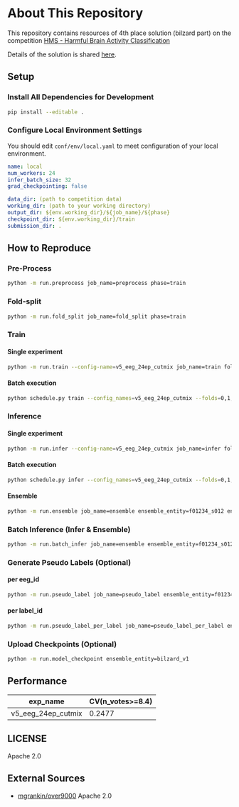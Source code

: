 # About This Repository

This repository contains resources of 4th place solution (bilzard part) on the competition [HMS - Harmful Brain Activity Classification](https://www.kaggle.com/competitions/hms-harmful-brain-activity-classification)

Details of the solution is shared [here](https://www.kaggle.com/competitions/hms-harmful-brain-activity-classification/discussion/492388).

## Setup

### Install All Dependencies for Development

```bash
pip install --editable .
```

### Configure Local Environment Settings

You should edit `conf/env/local.yaml` to meet configuration of your local environment.

```yaml
name: local
num_workers: 24
infer_batch_size: 32
grad_checkpointing: false

data_dir: (path to competition data)
working_dir: (path to your working directory)
output_dir: ${env.working_dir}/${job_name}/${phase}
checkpoint_dir: ${env.working_dir}/train
submission_dir: .
```

## How to Reproduce

### Pre-Process

```bash
python -m run.preprocess job_name=preprocess phase=train
```

### Fold-split

```bash
python -m run.fold_split job_name=fold_split phase=train
```

### Train

#### Single experiment

```bash
python -m run.train --config-name=v5_eeg_24ep_cutmix job_name=train fold=0 seed=0
```

#### Batch execution

```bash
python schedule.py train --config_names=v5_eeg_24ep_cutmix --folds=0,1,2,3,4 --seeds=0,1,2
```

### Inference

#### Single experiment

```bash
python -m run.infer --config-name=v5_eeg_24ep_cutmix job_name=infer fold=0 seed=0
```

#### Batch execution

```bash
python schedule.py infer --config_names=v5_eeg_24ep_cutmix --folds=0,1,2,3,4 --seeds=0,1,2
```

#### Ensemble

```bash
python -m run.ensemble job_name=ensemble ensemble_entity=f01234_s012 ensemble_entity.name=v5_eeg_24ep_cutmix
```

### Batch Inference (Infer & Ensemble)

```bash
python -m run.batch_infer job_name=ensemble ensemble_entity=f01234_s012 ensemble_entity.name=v5_eeg_24ep_cutmix
```

### Generate Pseudo Labels (Optional)

#### per eeg_id

```bash
python -m run.pseudo_label job_name=pseudo_label ensemble_entity=f01234_s012 ensemble_entity.name=v5_eeg_24ep_cutmix
```

#### per label_id

```bash
python -m run.pseudo_label_per_label job_name=pseudo_label_per_label ensemble_entity=f01234_s012 ensemble_entity.name=v5_eeg_24ep_cutmix
```

### Upload Checkpoints (Optional)

```bash
python -m run.model_checkpoint ensemble_entity=bilzard_v1
```

## Performance

|exp_name|CV(n_votes>=8.4)|
|--|--|
|v5_eeg_24ep_cutmix|0.2477|

## LICENSE

Apache 2.0

## External Sources

- [mgrankin/over9000](https://github.com/mgrankin/over9000) Apache 2.0
